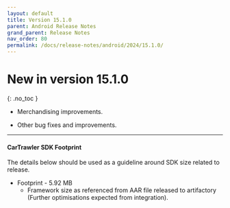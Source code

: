 ```yaml
---
layout: default
title: Version 15.1.0
parent: Android Release Notes
grand_parent: Release Notes
nav_order: 80
permalink: /docs/release-notes/android/2024/15.1.0/
---
```


# New in version 15.1.0

{: .no_toc }

* Merchandising improvements.

* Other bug fixes and improvements.

---
#### CarTrawler SDK Footprint

The details below should be used as a guideline around SDK size related to release.
* Footprint - 5.92 MB
  * Framework size as referenced from AAR file released to artifactory (Further optimisations expected from integration).

